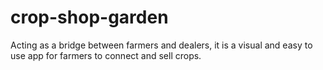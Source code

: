 # crop-shop-garden
Acting as a bridge between farmers and dealers, it is a visual and easy to use app for farmers to connect and sell crops.
